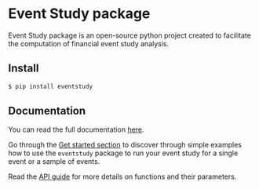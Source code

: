 # Event Study package

Event Study package is an open-source python project created 
to facilitate the computation of financial event study analysis.

## Install

```bash
$ pip install eventstudy
```

## Documentation

You can read the full documentation [here](https://lemairejean-baptiste.github.io/eventstudy/).

Go through the [Get started section](https://lemairejean-baptiste.github.io/eventstudy/get_started.html) to discover through simple 
examples how to use the `eventstudy` package to run your event study for a single event or a sample of events.

Read the [API guide](https://lemairejean-baptiste.github.io/eventstudy/api/index.html) for more details on functions and their parameters.